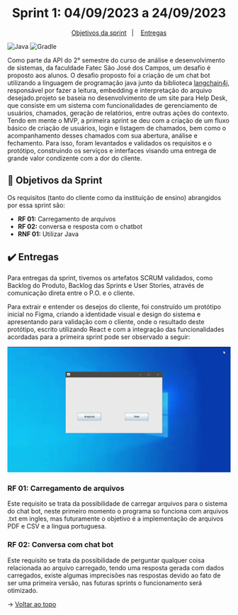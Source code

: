 <span id="topo">

<h1 align="center">Sprint 1: 04/09/2023 a 24/09/2023</h1>

<p align="center">
    <a href="#objetivos">Objetivos da sprint</a> &nbsp |&nbsp &nbsp
    <a href="#entregas">Entregas</a>
</p>

![Java](https://img.shields.io/badge/java-%23ED8B00.svg?style=for-the-badge&logo=openjdk&logoColor=white) ![Gradle](https://img.shields.io/badge/Gradle-02303A.svg?style=for-the-badge&logo=Gradle&logoColor=white)

Como parte da API do 2° semestre do curso de análise e desenvolvimento de sistemas, da faculdade Fatec São José dos Campos, um desafio é proposto aos alunos. O desafio proposto foi a criação de um chat bot utilizando a linguagem de programação java junto da biblioteca [langchain4j](https://github.com/langchain4j), responsável por fazer a leitura, embedding e interpretação do arquivo desejado.projeto se baseia no desenvolvimento de um site para Help Desk, que consiste em um sistema com funcionalidades de gerenciamento de usuários, chamados, geração de relatórios, entre outras ações do contexto. Tendo em mente o MVP, a primeira sprint se deu com a criação de um fluxo básico de criação de usuários, login e listagem de chamados, bem como o acompanhamento desses chamados com sua abertura, análise e fechamento. Para isso, foram levantados e validados os requisitos e o protótipo, construindo os serviços e interfaces visando uma entrega de grande valor condizente com a dor do cliente.

<span id="objetivos">
    
## :dart: Objetivos da Sprint
Os requisitos (tanto do cliente como da instituição de ensino) abrangidos por essa sprint são:
- **RF 01:** Carregamento de arquivos
- **RF 02:** conversa e resposta com o chatbot
- **RNF 01:** Utilizar Java

<span id="entregas">
        
## :heavy_check_mark: Entregas
Para entregas da sprint, tivemos os artefatos SCRUM validados, como Backlog do Produto, Backlog das Sprints e User Stories, através de comunicação direta entre o P.O. e o cliente.

Para extrair e entender os desejos do cliente, foi construído um protótipo inicial no Figma, criando a identidade visual e design do sistema e apresentando para validação com o cliente, onde o resultado deste protótipo, escrito utilizando React e com a integração das funcionalidades acordadas para a primeira sprint pode ser observado a seguir:

<div align="center">

![demo](./demo-1.gif)
</div>


### RF 01: Carregamento de arquivos

Este requisito se trata da possibilidade de carregar arquivos para o sistema do chat bot, neste primeiro momento o programa so funciona com arquivos .txt em ingles, mas futuramente o objetivo é a implementação de arquivos PDF e CSV e a lingua portuguesa.

### RF 02: Conversa com chat bot

Este requisito se trata da possibilidade de perguntar qualquer coisa relacionada ao arquivo carregado, tendo uma resposta gerada com dados carregados, existe algumas imprecisões nas respostas devido ao fato de ser uma primeira versão, nas futuras sprints o funcionamento será otimizado.


→ [Voltar ao topo](#topo)
